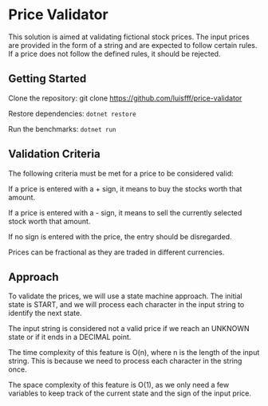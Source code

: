 # Price Validator
This solution is aimed at validating fictional stock prices. 
The input prices are provided in the form of a string and are expected to follow certain rules.
If a price does not follow the defined rules, it should be rejected.

## Getting Started

Clone the repository: git clone https://github.com/luisfff/price-validator

Restore dependencies: `dotnet restore`

Run the benchmarks: `dotnet run`

## Validation Criteria
The following criteria must be met for a price to be considered valid:

If a price is entered with a + sign, it means to buy the stocks worth that amount.

If a price is entered with a - sign, it means to sell the currently selected stock worth that amount.

If no sign is entered with the price, the entry should be disregarded.

Prices can be fractional as they are traded in different currencies.

## Approach
To validate the prices, we will use a state machine approach. The initial state is START, and we will process each character in the input string to identify the next state.

 The input string is considered not a valid price if we reach an UNKNOWN state or if it ends in a DECIMAL point.
 
The time complexity of this feature is O(n), where n is the length of the input string. This is because we need to process each character in the string once.

The space complexity of this feature is O(1), as we only need a few variables to keep track of the current state and the sign of the input price.

